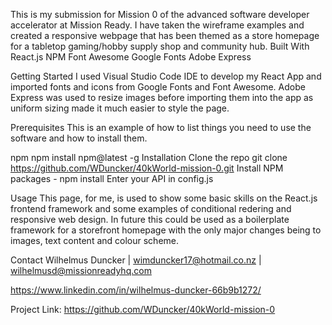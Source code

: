 
This is my submission for Mission 0 of the advanced software developer accelerator at Mission Ready. I have taken the wireframe examples and created a responsive webpage that has been themed as a store homepage for a tabletop gaming/hobby supply shop and community hub.
Built With
React.js
NPM
Font Awesome
Google Fonts
Adobe Express

Getting Started
I used Visual Studio Code IDE to develop my React App and imported fonts and icons from Google Fonts and Font Awesome. Adobe Express was used to resize images before importing them into the app as uniform sizing made it much easier to style the page.

Prerequisites
This is an example of how to list things you need to use the software and how to install them.

npm
npm install npm@latest -g
Installation
Clone the repo
git clone https://github.com/WDuncker/40kWorld-mission-0.git
Install NPM packages - npm install
Enter your API in config.js

Usage
This page, for me, is used to show some basic skills on the React.js frontend framework and some examples of conditional redering and responsive web design. In future this could be used as a boilerplate framework for a storefront homepage with the only major changes being to images, text content and colour scheme.

Contact
Wilhelmus Duncker | wimduncker17@hotmail.co.nz | wilhelmusd@missionreadyhq.com

https://www.linkedin.com/in/wilhelmus-duncker-66b9b1272/

Project Link: https://github.com/WDuncker/40kWorld-mission-0